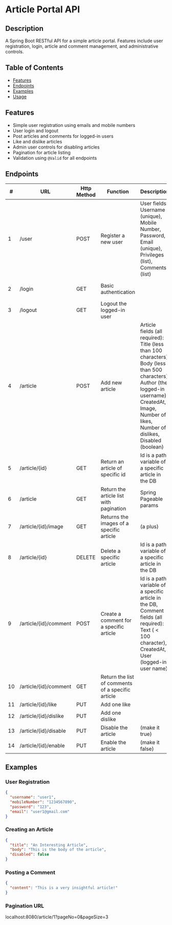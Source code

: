 # Article Portal API

## Description
A Spring Boot RESTful API for a simple article portal. Features include user registration, login, article and comment management, and administrative controls.

## Table of Contents
- [Features](#features)
- [Endpoints](#endpoints)
- [Examples](#examples)
- [Usage](#usage)

## Features
- Simple user registration using emails and mobile numbers
- User login and logout
- Post articles and comments for logged-in users
- Like and dislike articles
- Admin user controls for disabling articles
- Pagination for article listing
- Validation using `@Valid` for all endpoints

## Endpoints

| #   | URL                      | Http Method | Function                       | Description                                                                                                                                      | Privileges                       |
|-----|--------------------------|-------------|--------------------------------|--------------------------------------------------------------------------------------------------------------------------------------------------|----------------------------------|
| 1   | /user                    | POST        | Register a new user            | User fields: Username (unique), Mobile Number, Password, Email (unique), Privileges (list), Comments (list)                                       | Anonymous publicly allowed       |
| 2   | /login                   | GET         | Basic authentication           |                                                                                                                                                  | Anonymous publicly allowed       |
| 3   | /logout                  | GET         | Logout the logged-in user      |                                                                                                                                                  | For any logged-in user           |
| 4   | /article                 | POST        | Add new article                | Article fields (all required): Title (less than 100 characters), Body (less than 500 characters), Author (the logged-in username), CreatedAt, Image, Number of likes, Number of dislikes, Disabled (boolean) | USERS only                       |
| 5   | /article/{id}            | GET         | Return an article of specific id | Id is a path variable of a specific article in the DB                                                                                            | Anonymous publicly allowed       |
| 6   | /article                 | GET         | Return the article list with pagination | Spring Pageable params                                                                                                                           | Anonymous publicly allowed       |
| 7   | /article/{id}/image      | GET         | Returns the images of a specific article | (a plus)                                                                                                                                         | Anonymous publicly allowed       |
| 8   | /article/{id}            | DELETE      | Delete a specific article      | Id is a path variable of a specific article in the DB                                                                                            | Users can delete their own articles only. |
| 9   | /article/{id}/comment    | POST        | Create a comment for a specific article | Id is a path variable of a specific article in the DB, Comment fields (all required): Text ( < 100 character), CreatedAt, User (logged-in user name) | USERS only                       |
| 10  | /article/{id}/comment    | GET         | Return the list of comments of a specific article |                                                                                                                                                  | Anonymous publicly allowed       |
| 11  | /article/{id}/like       | PUT         | Add one like                   |                                                                                                                                                  | USERS only                       |
| 12  | /article/{id}/dislike    | PUT         | Add one dislike                |                                                                                                                                                  | USERS only                       |
| 13  | /article/{id}/disable    | PUT         | Disable the article            | (make it true)                                                                                                                                    | ADMIN only                       |
| 14  | /article/{id}/enable     | PUT         | Enable the article             | (make it false)                                                                                                                                  | ADMIN only                       |

## Examples

### User Registration
```json
{
  "username": "user1",
  "mobileNumber": "1234567890",
  "password": "123",
  "email": "user1@gmail.com"
}
```

### Creating an Article
```json
{
  "title": "An Interesting Article",
  "body": "This is the body of the article",
  "disabled": false
}
```

### Posting a Comment
```json
{
  "content": "This is a very insightful article!"
}
```

### Pagination URL
localhost:8080/article/1?pageNo=0&pageSize=3


